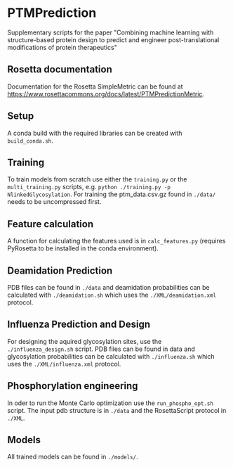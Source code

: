 # PTMPrediction
Supplementary scripts for the paper "Combining machine learning with structure-based protein design to predict and engineer post-translational modifications of protein therapeutics"
## Rosetta documentation
Documentation for the Rosetta SimpleMetric can be found at https://www.rosettacommons.org/docs/latest/PTMPredictionMetric.
## Setup
A conda build with the required libraries can be created with `build_conda.sh`.
## Training
To train models from scratch use either the `training.py` or the `multi_training.py` scripts, e.g. `python ./training.py -p NlinkedGlycosylation`.
For training the ptm_data.csv.gz found in `./data/` needs to be uncompressed first.
## Feature calculation
A function for calculating the features used is in `calc_features.py` (requires PyRosetta to be installed in the conda environment).
## Deamidation Prediction
PDB files can be found in `./data` and deamidation probabilities can be calculated with `./deamidation.sh` which uses the `./XML/deamidation.xml` protocol.
## Influenza Prediction and Design
For designing the aquired glycosylation sites, use the `./influenza_design.sh` script. PDB files can be found in data and glycosylation probabilities can be calculated with `./influenza.sh` which uses the `./XML/influenza.xml` protocol.
## Phosphorylation engineering
In oder to run the Monte Carlo optimization use the `run_phospho_opt.sh` script. The input pdb structure is in `./data` and the RosettaScript protocol in `./XML`.
## Models
All trained models can be found in `./models/`.
